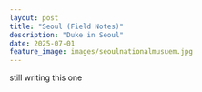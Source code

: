 ```yaml
---
layout: post
title: "Seoul (Field Notes)"
description: "Duke in Seoul"
date: 2025-07-01
feature_image: images/seoulnationalmusuem.jpg
---
```


still writing this one 

<!--more-->
